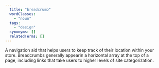 ```yaml
---
  title: "breadcrumb"
  wordClasses:
    - "noun"
  tags:
    - "design"
  synonyms: []
  relatedTerms: []
---
```

A navigation aid that helps users to keep track of their location within your store. Breadcrumbs generally appearin a horizontal array at the top of a page, including links that take users to higher levels of site categorization.
